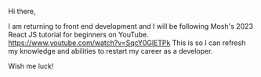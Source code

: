 Hi there,

I am returning to front end development and I will be following Mosh's 2023 React JS tutorial for beginners on YouTube.
https://www.youtube.com/watch?v=SqcY0GlETPk
This is so I can refresh my knowledge and abilities to restart my career as a developer.

Wish me luck!
